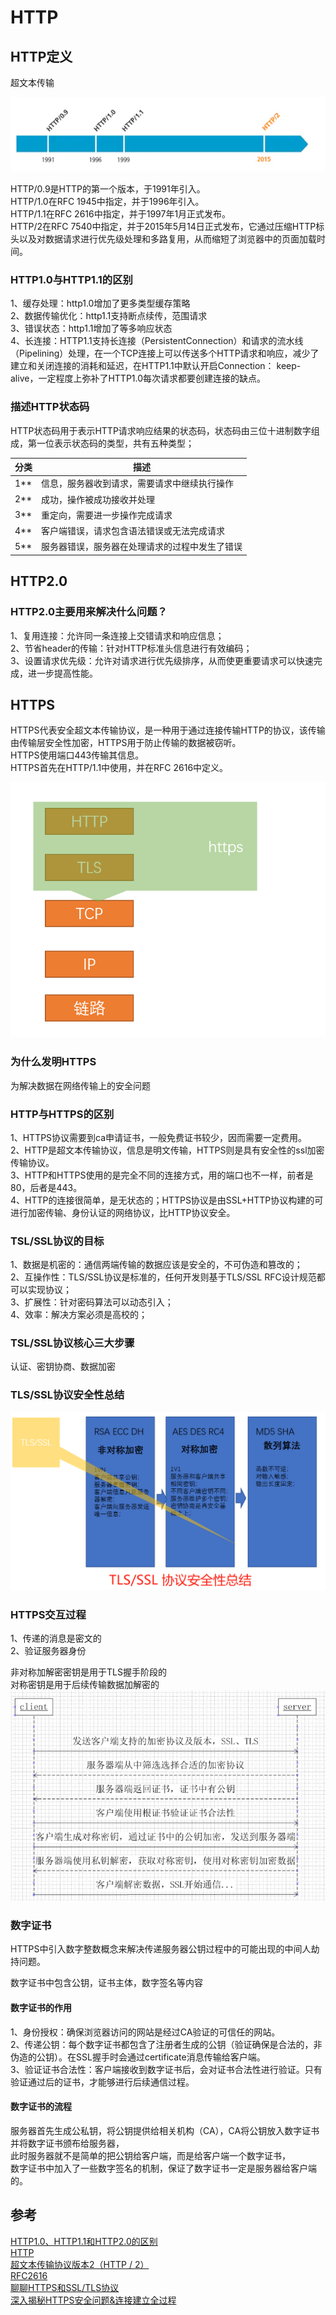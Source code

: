 # HTTP

## HTTP定义

超文本传输

![image](./image/http-history.webp)

HTTP/0.9是HTTP的第一个版本，于1991年引入。  
HTTP/1.0在RFC 1945中指定，并于1996年引入。  
HTTP/1.1在RFC 2616中指定，并于1997年1月正式发布。  
HTTP/2在RFC 7540中指定，并于2015年5月14日正式发布，它通过压缩HTTP标头以及对数据请求进行优先级处理和多路复用，从而缩短了浏览器中的页面加载时间。

### HTTP1.0与HTTP1.1的区别

1、缓存处理：http1.0增加了更多类型缓存策略  
2、数据传输优化：http1.1支持断点续传，范围请求  
3、错误状态：http1.1增加了等多响应状态  
4、长连接：HTTP1.1支持长连接（PersistentConnection）和请求的流水线（Pipelining）处理，在一个TCP连接上可以传送多个HTTP请求和响应，减少了建立和关闭连接的消耗和延迟，在HTTP1.1中默认开启Connection： keep-alive，一定程度上弥补了HTTP1.0每次请求都要创建连接的缺点。

### 描述HTTP状态码

HTTP状态码用于表示HTTP请求响应结果的状态码，状态码由三位十进制数字组成，第一位表示状态码的类型，共有五种类型；

|分类|描述|
|-----|-----|
|1**|信息，服务器收到请求，需要请求中继续执行操作|
|2**|成功，操作被成功接收并处理|
|3**|重定向，需要进一步操作完成请求|
|4**|客户端错误，请求包含语法错误或无法完成请求|
|5**|服务器错误，服务器在处理请求的过程中发生了错误|

## HTTP2.0

### HTTP2.0主要用来解决什么问题？

1、复用连接：允许同一条连接上交错请求和响应信息；  
2、节省header的传输：针对HTTP标准头信息进行有效编码；  
3、设置请求优先级：允许对请求进行优先级排序，从而使更重要请求可以快速完成，进一步提高性能。

## HTTPS

HTTPS代表安全超文本传输​​协议，是一种用于通过连接传输HTTP的协议，该传输由传输层安全性加密，HTTPS用于防止传输的数据被窃听。  
HTTPS使用端口443传输其信息。  
HTTPS首先在HTTP/1.1中使用，并在RFC 2616中定义。  

![image](./image/network.png "TLS/SSL协议网络层次")

### 为什么发明HTTPS

为解决数据在网络传输上的安全问题  

### HTTP与HTTPS的区别

1、HTTPS协议需要到ca申请证书，一般免费证书较少，因而需要一定费用。  
2、HTTP是超文本传输协议，信息是明文传输，HTTPS则是具有安全性的ssl加密传输协议。  
3、HTTP和HTTPS使用的是完全不同的连接方式，用的端口也不一样，前者是80，后者是443。  
4、HTTP的连接很简单，是无状态的；HTTPS协议是由SSL+HTTP协议构建的可进行加密传输、身份认证的网络协议，比HTTP协议安全。

### TSL/SSL协议的目标

1、数据是机密的：通信两端传输的数据应该是安全的，不可伪造和篡改的；  
2、互操作性：TLS/SSL协议是标准的，任何开发则基于TLS/SSL RFC设计规范都可以实现协议；  
3、扩展性：针对密码算法可以动态引入；  
4、效率：解决方案必须是高校的；  

### TSL/SSL协议核心三大步骤

认证、密钥协商、数据加密

### TLS/SSL协议安全性总结

![image](./image/TSL-SSL.png "安全性总结")

### HTTPS交互过程

1、传递的消息是密文的  
2、验证服务器身份  

非对称加解密密钥是用于TLS握手阶段的  
对称密钥是用于后续传输数据加解密的  
![image](./image/https.png)

### 数字证书

HTTPS中引入数字整数概念来解决传递服务器公钥过程中的可能出现的中间人劫持问题。

数字证书中包含公钥，证书主体，数字签名等内容

#### 数字证书的作用

1、身份授权：确保浏览器访问的网站是经过CA验证的可信任的网站。  
2、传递公钥：每个数字证书都包含了注册者生成的公钥（验证确保是合法的，非伪造的公钥）。在SSL握手时会通过certificate消息传输给客户端。  
3、验证证书合法性：客户端接收到数字证书后，会对证书合法性进行验证。只有验证通过后的证书，才能够进行后续通信过程。

#### 数字证书的流程

服务器首先生成公私钥，将公钥提供给相关机构（CA），CA将公钥放入数字证书并将数字证书颁布给服务器，  
此时服务器就不是简单的把公钥给客户端，而是给客户端一个数字证书，  
数字证书中加入了一些数字签名的机制，保证了数字证书一定是服务器给客户端的。

## 参考

[HTTP1.0、HTTP1.1和HTTP2.0的区别](https://www.jianshu.com/p/be29d679cbff)  
[HTTP](https://www.computerhope.com/jargon/h/http.htm)  
[超文本传输​​协议版本2（HTTP / 2）](https://tools.ietf.org/html/rfc7540)  
[RFC2616](https://tools.ietf.org/html/rfc2616)  
[聊聊HTTPS和SSL/TLS协议](http://www.httpclient.cn/archives/60.html)  
[深入揭秘HTTPS安全问题&连接建立全过程](https://zhuanlan.zhihu.com/p/22142170)

